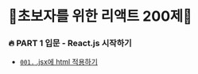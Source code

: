 # 🍒초보자를 위한 리액트 200제🍑

### 🔥 PART 1 입문 - React.js 시작하기
   * [`001.` .jsx에 html 적용하기](https://github.com/my-choe/react200/commit/5d6ab0dbabd2c6b2da3a3b8b3ad8230f4a70b997)
